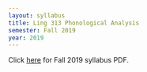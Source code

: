 ```yaml
---
layout: syllabus
title: Ling 313 Phonological Analysis
semester: Fall 2019
year: 2019
---
```


Click [here](/assets/pdfsyllabi/fa2019-ling313.pdf) for Fall 2019 syllabus PDF.